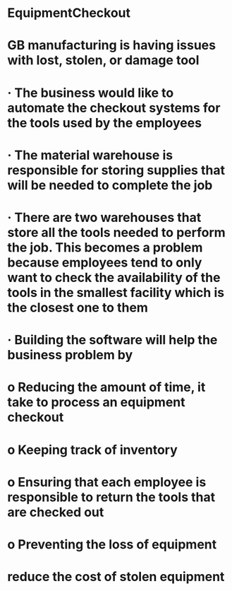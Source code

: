 # EquipmentCheckout

# GB manufacturing is having issues with lost, stolen, or damage tool

# · The business would like to automate the checkout systems for the tools used by the employees

# · The material warehouse is responsible for storing supplies that will be needed to complete the job

# · There are two warehouses that store all the tools needed to perform the job. This becomes a problem because employees tend to only want to check the availability of the tools in the smallest facility which is the closest one to them

# · Building the software will help the business problem by

# o Reducing the amount of time, it take to process an equipment checkout

# o Keeping track of inventory

# o Ensuring that each employee is responsible to return the tools that are checked out

# o Preventing the loss of equipment

# reduce the cost of stolen equipment